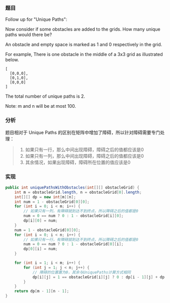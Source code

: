 ### 题目

Follow up for "Unique Paths":

Now consider if some obstacles are added to the grids. How many unique paths would there be?

An obstacle and empty space is marked as 1 and 0 respectively in the grid.

For example,
There is one obstacle in the middle of a 3x3 grid as illustrated below.

```
[
  [0,0,0],
  [0,1,0],
  [0,0,0]
]
```

The total number of unique paths is 2.

Note: m and n will be at most 100.

### 分析

题目相对于 Unique Paths 的区别在矩阵中增加了障碍，所以针对障碍需要专门处理：

> 1. 如果只有一行，那么中间出现障碍，障碍之后的值都应该是0
> 2. 如果只有一列，那么中间出现障碍，障碍之后的值都应该是0
> 3. 其余情况，如果出现障碍，障碍所在位置的值应该是0

### 实现

```java
public int uniquePathsWithObstacles(int[][] obstacleGrid) {
    int m = obstacleGrid.length, n = obstacleGrid[0].length;
    int[][] dp = new int[m][n];
    int num = 1 - obstacleGrid[0][0];
    for (int i = 0; i < m; i++) {
        // 如果只有一列，有障碍就到达不到终点，所以障碍之后的值都是0
        num = 0 == num ? 0 : 1 - obstacleGrid[i][0];
        dp[i][0] = num;
    }
    num = 1 - obstacleGrid[0][0];
    for (int i = 0; i < n; i++) {
        // 如果只有一行，有障碍就到达不到终点，所以障碍之后的值都是0
        num = 0 == num ? 0 : 1 - obstacleGrid[0][i];
        dp[0][i] = num;
    }

    for (int i = 1; i < m; i++) {
        for (int j = 1; j < n; j++) {
            // 障碍的位置置为0，其余与UniquePaths计算方式相同
            dp[i][j] = 1 == obstacleGrid[i][j] ? 0 : dp[i - 1][j] + dp[i][j - 1];
        }
    }
    return dp[m - 1][n - 1];
}
```